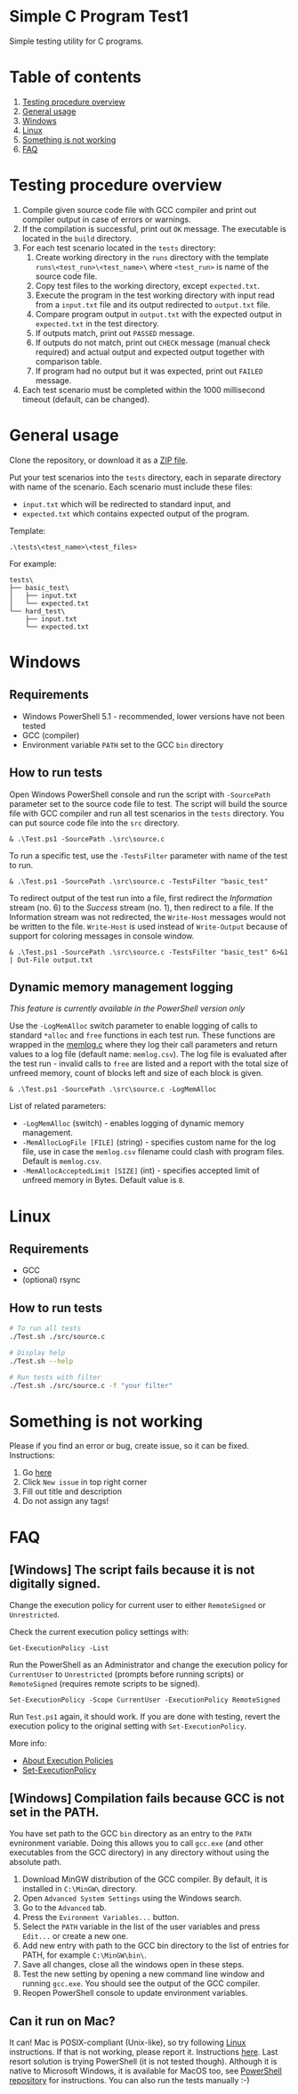﻿# Simple C Program Test1

Simple testing utility for C programs. 

# Table of contents

1) [Testing procedure overview](#testing-procedure-overview)
2) [General usage](#general-usage)
3) [Windows](#windows)
4) [Linux](#linux)
6) [Something is not working](#something-is-not-working)
5) [FAQ](#faq)

# Testing procedure overview

1. Compile given source code file with GCC compiler and print out compiler output in case of errors or warnings. 
2. If the compilation is successful, print out `OK` message. The executable is located in the `build` directory.
3. For each test scenario located in the `tests` directory:
    1. Create working directory in the `runs` directory with the template `runs\<test_run>\<test_name>\` where `<test_run>` is name of the source code file. 
    2. Copy test files to the working directory, except `expected.txt`. 
    3. Execute the program in the test working directory with input read from a `input.txt` file and its output redirected to `output.txt` file.
    4. Compare program output in `output.txt` with the expected output in `expected.txt` in the test directory.
    5. If outputs match, print out `PASSED` message.
    6. If outputs do not match, print out `CHECK` message (manual check required) and actual output and expected output together with comparison table.
    7. If program had no output but it was expected, print out `FAILED` message.
4. Each test scenario must be completed within the 1000 millisecond timeout (default, can be changed).


# General usage

Clone the repository, or download it as a [ZIP file](https://github.com/martinkonopka/simple-c-program-tester/archive/master.zip).

Put your test scenarios into the `tests` directory, each in separate directory with name of the scenario. Each scenario must include these files:
* `input.txt` which will be redirected to standard input, and
* `expected.txt` which contains expected output of the program.

Template:

```
.\tests\<test_name>\<test_files>
```

For example:

```
tests\
├── basic_test\
│   ├── input.txt
│   └── expected.txt
└── hard_test\
    ├── input.txt
    └── expected.txt
```

# Windows

## Requirements

* Windows PowerShell 5.1 - recommended, lower versions have not been tested
* GCC (compiler)
* Environment variable `PATH` set to the GCC `bin` directory

## How to run tests

Open Windows PowerShell console and run the script with `-SourcePath` parameter set to the source code file to test. The script will build the source file with GCC compiler and run all test scenarios in the `tests` directory.
You can put source code file into the `src` directory. 

```
& .\Test.ps1 -SourcePath .\src\source.c
```

To run a specific test, use the `-TestsFilter` parameter with name of the test to run. 

```
& .\Test.ps1 -SourcePath .\src\source.c -TestsFilter "basic_test"
```

To redirect output of the test run into a file, first redirect the *Information* stream (no. 6) to the *Success* stream (no. 1), then redirect to a file. If the Information stream was not redirected, the `Write-Host` messages would not be written to the file. `Write-Host` is used instead of `Write-Output` because of support for coloring messages in console window. 

```
& .\Test.ps1 -SourcePath .\src\source.c -TestsFilter "basic_test" 6>&1 | Out-File output.txt

```

## Dynamic memory management logging

*This feature is currently available in the PowerShell version only*

Use the `-LogMemAlloc` switch parameter to enable logging of calls to standard `*alloc` and `free` functions in each test run. These functions are wrapped in the [memlog.c](https://github.com/martinkonopka/simple-c-program-tester/blob/master/lib/memlog.c) where they log their call parameters and return values to a log file (default name: `memlog.csv`). The log file is evaluated after the test run - invalid calls to `free` are listed and a report with the total size of unfreed memory, count of blocks left and size of each block is given. 

```
& .\Test.ps1 -SourcePath .\src\source.c -LogMemAlloc
```

List of related parameters: 
* `-LogMemAlloc` (switch) - enables logging of dynamic memory management.
* `-MemAllocLogFile [FILE]` (string) - specifies custom name for the log file, use in case the `memlog.csv` filename could clash with program files. Default is `memlog.csv`.
* `-MemAllocAcceptedLimit [SIZE]` (int) - specifies accepted limit of unfreed memory in Bytes. Default value is `8`.


# Linux

## Requirements

* GCC
* (optional) rsync

## How to run tests

``` bash
# To run all tests
./Test.sh ./src/source.c

# Display help
./Test.sh --help

# Run tests with filter
./Test.sh ./src/source.c -f "your filter"
```

# Something is not working

Please if you find an error or bug, create issue, so it can be fixed.
Instructions:
1) Go [here](https://github.com/martinkonopka/simple-c-program-tester/issues)
2) Click `New issue` in top right corner
3) Fill out title and description
4) Do not assign any tags!

# FAQ

## [Windows] The script fails because it is not digitally signed.

Change the execution policy for current user to either `RemoteSigned` or `Unrestricted`.

Check the current execution policy settings with:
```
Get-ExecutionPolicy -List
```

Run the PowerShell as an Administrator and change the execution policy for `CurrentUser` to `Unrestricted` (prompts before running scripts) or `RemoteSigned` (requires remote scripts to be signed).
 
```
Set-ExecutionPolicy -Scope CurrentUser -ExecutionPolicy RemoteSigned
```

Run `Test.ps1` again, it should work.
If you are done with testing, revert the execution policy to the original setting with `Set-ExecutionPolicy`.

More info:
* [About Execution Policies](https://docs.microsoft.com/en-us/powershell/module/microsoft.powershell.core/about/about_execution_policies?view=powershell-5.1)
* [Set-ExecutionPolicy](https://docs.microsoft.com/en-us/powershell/module/microsoft.powershell.security/set-executionpolicy?view=powershell-5.1)

## [Windows] Compilation fails because GCC is not set in the PATH.

You have set path to the GCC `bin` directory as an entry to the `PATH` evnironment variable. Doing this allows you to call `gcc.exe` (and other executables from the GCC directory) in any directory without using the absolute path.
1. Download MinGW distribution of the GCC compiler. By default, it is installed in `C:\MinGW\` directory.
2. Open `Advanced System Settings` using the Windows search.   
3. Go to the `Advanced` tab.
4. Press the `Evironment Variables...` button.
5. Select the `PATH` variable in the list of the user variables and press `Edit...` or create a new one.
6. Add new entry with path to the GCC bin directory to the list of entries for PATH, for example `C:\MinGW\bin\`.
7. Save all changes, close all the windows open in these steps.
8. Test the new setting by opening a new command line window and running `gcc.exe`. You should see the output of the GCC compiler. 
9. Reopen PowerShell console to update environment variables. 


## Can it run on Mac?

It can! Mac is POSIX-compliant (Unix-like), so try following [Linux](#linux) instructions. If that is not working, please report it. Instructions [here](#something-is-not-working).
Last resort solution is trying PowerShell (it is not tested though). Although it is native to Microsoft Windows, it is available for MacOS too, see [PowerShell repository](https://github.com/PowerShell/PowerShell) for instructions. You can also run the tests manually :-)

